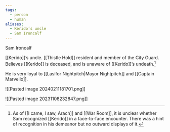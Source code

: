 ```yaml
---
tags:
  - person
  - human
aliases:
  - Kerido’s uncle
  - Sam Ironcalf
---
```

Sam Ironcalf

[[Kerido]]’s uncle. [[Thistle Hold]] resident and member of the City Guard.
Believes [[Kerido]] is deceased, and is unaware of [[Kerido]]’s undeath.[^1]

He is very loyal to [[Lasifor Nightpitch|Mayor Nightpitch]] and [[Captain Marvello]].

![[Pasted image 20240211181701.png]]

![[Pasted image 20231108232847.png]]

[^1]: As of [[I came, I saw, Arach]] and [[War Room]], it is unclear whether Sam recognized [[Kerido]] in a face-to-face encounter. There was a hint of recognition in his demeanor but no outward displays of it.